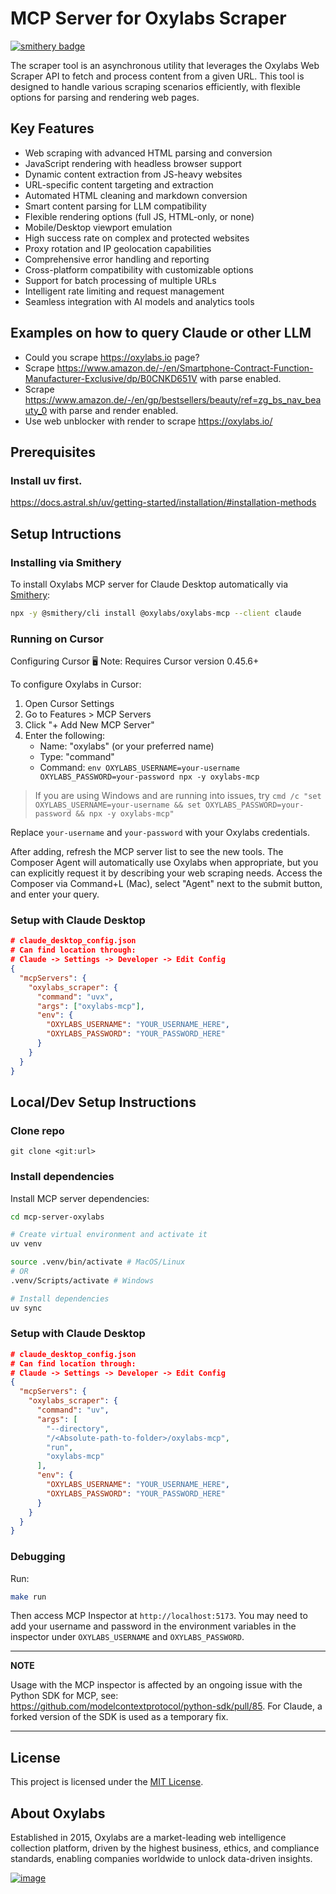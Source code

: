 # MCP Server for Oxylabs Scraper
[![smithery badge](https://smithery.ai/badge/@oxylabs/oxylabs-mcp)](https://smithery.ai/server/@oxylabs/oxylabs-mcp)

The scraper tool is an asynchronous utility that leverages the Oxylabs Web Scraper API to fetch and process content from a given URL. This tool is designed to handle various scraping scenarios efficiently, with flexible options for parsing and rendering web pages.

## Key Features

- Web scraping with advanced HTML parsing and conversion
- JavaScript rendering with headless browser support
- Dynamic content extraction from JS-heavy websites
- URL-specific content targeting and extraction
- Automated HTML cleaning and markdown conversion
- Smart content parsing for LLM compatibility
- Flexible rendering options (full JS, HTML-only, or none)
- Mobile/Desktop viewport emulation
- High success rate on complex and protected websites
- Proxy rotation and IP geolocation capabilities
- Comprehensive error handling and reporting
- Cross-platform compatibility with customizable options
- Support for batch processing of multiple URLs
- Intelligent rate limiting and request management
- Seamless integration with AI models and analytics tools

## Examples on how to query Claude or other LLM
- Could you scrape https://oxylabs.io page?
- Scrape https://www.amazon.de/-/en/Smartphone-Contract-Function-Manufacturer-Exclusive/dp/B0CNKD651V with parse enabled.
- Scrape https://www.amazon.de/-/en/gp/bestsellers/beauty/ref=zg_bs_nav_beauty_0 with parse and render enabled.
- Use web unblocker with render to scrape https://oxylabs.io/

## Prerequisites
### Install uv first.
https://docs.astral.sh/uv/getting-started/installation/#installation-methods

## Setup Intructions

### Installing via Smithery

To install Oxylabs MCP server for Claude Desktop automatically via [Smithery](https://smithery.ai/server/@oxylabs/oxylabs-mcp):

```bash
npx -y @smithery/cli install @oxylabs/oxylabs-mcp --client claude
```

### Running on Cursor

Configuring Cursor 🖥️
Note: Requires Cursor version 0.45.6+

To configure Oxylabs in Cursor:

1. Open Cursor Settings
2. Go to Features > MCP Servers 
3. Click "+ Add New MCP Server"
4. Enter the following:
   - Name: "oxylabs" (or your preferred name)
   - Type: "command"
   - Command: `env OXYLABS_USERNAME=your-username OXYLABS_PASSWORD=your-password npx -y oxylabs-mcp`

> If you are using Windows and are running into issues, try `cmd /c "set OXYLABS_USERNAME=your-username && set OXYLABS_PASSWORD=your-password && npx -y oxylabs-mcp"`

Replace `your-username` and `your-password` with your Oxylabs credentials.

After adding, refresh the MCP server list to see the new tools. The Composer Agent will automatically use Oxylabs when appropriate, but you can explicitly request it by describing your web scraping needs. Access the Composer via Command+L (Mac), select "Agent" next to the submit button, and enter your query.


### Setup with Claude Desktop
```json
# claude_desktop_config.json
# Can find location through:
# Claude -> Settings -> Developer -> Edit Config
{
  "mcpServers": {
    "oxylabs_scraper": {
      "command": "uvx",
      "args": ["oxylabs-mcp"],
      "env": {
        "OXYLABS_USERNAME": "YOUR_USERNAME_HERE",
        "OXYLABS_PASSWORD": "YOUR_PASSWORD_HERE"
      }
    }
  }
}
```

## Local/Dev Setup Instructions
### Clone repo
`git clone <git:url>`
### Install dependencies
Install MCP server dependencies:
```bash
cd mcp-server-oxylabs

# Create virtual environment and activate it
uv venv

source .venv/bin/activate # MacOS/Linux
# OR
.venv/Scripts/activate # Windows

# Install dependencies
uv sync
```
### Setup with Claude Desktop
```json
# claude_desktop_config.json
# Can find location through:
# Claude -> Settings -> Developer -> Edit Config
{
  "mcpServers": {
    "oxylabs_scraper": {
      "command": "uv",
      "args": [
        "--directory",
        "/<Absolute-path-to-folder>/oxylabs-mcp",
        "run",
        "oxylabs-mcp"
      ],
      "env": {
        "OXYLABS_USERNAME": "YOUR_USERNAME_HERE",
        "OXYLABS_PASSWORD": "YOUR_PASSWORD_HERE"
      }
    }
  }
}
```

### Debugging
Run:
```bash
make run
```
Then access MCP Inspector at `http://localhost:5173`. You may need to add your username and password in the environment variables in the inspector under `OXYLABS_USERNAME` and `OXYLABS_PASSWORD`.

---
**NOTE**

Usage with the MCP inspector is affected by an ongoing issue with the Python SDK for MCP, see: https://github.com/modelcontextprotocol/python-sdk/pull/85. For Claude, a forked version of the SDK is used as a temporary fix.

---

## License

This project is licensed under the [MIT License](LICENSE).

## About Oxylabs

Established in 2015, Oxylabs are a market-leading web intelligence collection
platform, driven by the highest business, ethics, and compliance standards,
enabling companies worldwide to unlock data-driven insights.

[![image](https://oxylabs.io/images/og-image.png)](https://oxylabs.io/)
